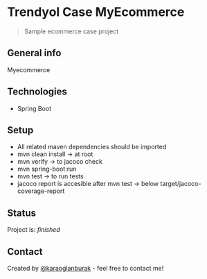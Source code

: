 # Trendyol Case MyEcommerce
> Sample ecommerce case project

## General info
Myecommerce

## Technologies
* Spring Boot

## Setup
* All related maven dependencies should be imported
* mvn clean install -> at root
* mvn verify -> to jacoco check
* mvn spring-boot:run
* mvn test -> to run tests
* jacoco report is accesible after mvn test -> below target/jacoco-coverage-report
## Status
Project is: _finished_


## Contact
Created by [@karaoglanburak](https://www.linkedin.com/in/karaoglanburak/) - feel free to contact me!
